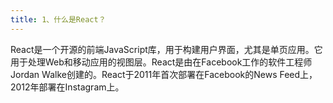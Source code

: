 ```yaml
---
title: 1、什么是React？
---
```


React是一个开源的前端JavaScript库，用于构建用户界面，尤其是单页应用。它用于处理Web和移动应用的视图层。React是由在Facebook工作的软件工程师Jordan Walke创建的。React于2011年首次部署在Facebook的News Feed上，2012年部署在Instagram上。
